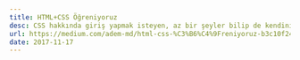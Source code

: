 ```yaml
---
title: HTML+CSS Öğreniyoruz
desc: CSS hakkında giriş yapmak isteyen, az bir şeyler bilip de kendini geliştirmek isteyen, backend geliştirici olup da butonun rengini bile değiştirirken sıkıntılar yaşayan veya “ne anlatıyor lan bu kamil” diyerek gelen herkese HTML+CSS eğitimi.
url: https://medium.com/adem-md/html-css-%C3%B6%C4%9Freniyoruz-b3c10f2441a8
date: 2017-11-17
---
```

